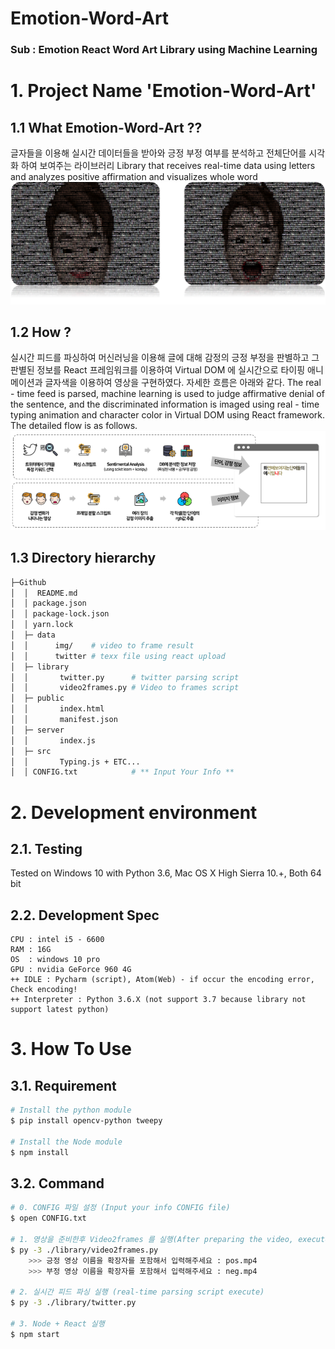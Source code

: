 Emotion-Word-Art
================
### Sub : Emotion React Word Art Library using Machine Learning

# 1. Project Name 'Emotion-Word-Art'
## 1.1 What Emotion-Word-Art  ??
글자들을 이용해 실시간 데이터들을 받아와 긍정 부정 여부를 분석하고 전체단어를 시각화 하여 보여주는 라이브러리
Library that receives real-time data using letters and analyzes positive affirmation and visualizes whole word
![example](library/gitimage/1.png)
## 1.2 How ? 
실시간 피드를 파싱하여 머신러닝을 이용해 글에 대해 감정의 긍정 부정을 판별하고 그 판별된 정보를 React 프레임워크를 이용하여 Virtual DOM 에 실시간으로 타이핑 애니메이션과 글자색을 이용하여 영상을 구현하였다. 자세한 흐름은 아래와 같다.
The real - time feed is parsed, machine learning is used to judge affirmative denial of the sentence, and the discriminated information is imaged using real - time typing animation and character color in Virtual DOM using React framework. The detailed flow is as follows.
![example2](library/gitimage/2.PNG)

## 1.3 Directory hierarchy
```sh
├─Github
│  │  README.md
│  │ package.json
│  │ package-lock.json
│  │ yarn.lock
│  ├─ data
│  │      img/    # video to frame result 
│  │      twitter # texx file using react upload
│  ├─ library
│  │       twitter.py      # twitter parsing script
│  │       video2frames.py # Video to frames script
│  ├─ public
│  │       index.html
│  │       manifest.json
│  ├─ server
│  │       index.js
│  ├─ src
│  │       Typing.js + ETC...
│  │ CONFIG.txt            # ** Input Your Info ** 
```

# 2. Development environment
## 2.1. Testing
Tested on Windows 10 with Python 3.6, Mac OS X High Sierra 10.+, Both 64 bit
## 2.2. Development Spec
```
CPU : intel i5 - 6600
RAM : 16G
OS  : windows 10 pro
GPU : nvidia GeForce 960 4G
++ IDLE : Pycharm (script), Atom(Web) - if occur the encoding error, Check encoding! 
++ Interpreter : Python 3.6.X (not support 3.7 because library not support latest python)
```

# 3. How To Use
## 3.1. Requirement
```bash 
# Install the python module 
$ pip install opencv-python tweepy

# Install the Node module
$ npm install 
```

## 3.2. Command
```bash
# 0. CONFIG 파일 설정 (Input your info CONFIG file)
$ open CONFIG.txt

# 1. 영상을 준비한후 Video2frames 를 실행(After preparing the video, execute Video2frames.)
$ py -3 ./library/video2frames.py
    >>> 긍정 영상 이름을 확장자를 포함해서 입력해주세요 : pos.mp4
    >>> 부정 영상 이름을 확장자를 포함해서 입력해주세요 : neg.mp4

# 2. 실시간 피드 파싱 실행 (real-time parsing script execute)
$ py -3 ./library/twitter.py 

# 3. Node + React 실행 
$ npm start
```

